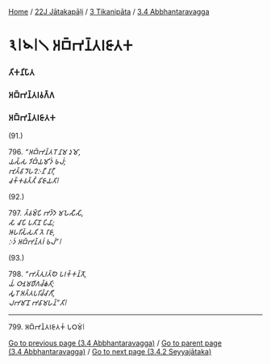 
[Home](/) / [22J Jātakapāḷi](/tipitaka/22J.md) / [3 Tikanipāta](/tipitaka/22J/3.md) / [3.4 Abbhantaravagga](/tipitaka/22J/3/3.4.md)

# 𑁩𑁇𑁪𑁇𑁧 𑀅𑀩𑁆𑀪𑀦𑁆𑀢𑀭𑀚𑀸𑀢𑀓

### 𑀢𑀺𑀓𑀦𑀺𑀧𑀸𑀢

### 𑀅𑀩𑁆𑀪𑀦𑁆𑀢𑀭𑀯𑀕𑁆𑀕

### 𑀅𑀩𑁆𑀪𑀦𑁆𑀢𑀭𑀚𑀸𑀢𑀓

(91.)

796\. _“𑀅𑀩𑁆𑀪𑀦𑁆𑀢𑀭𑁄 𑀦𑀸𑀫 𑀤𑀼𑀫𑁄,_  
_𑀬𑀲𑁆𑀲 𑀤𑀺𑀩𑁆𑀬𑀫𑀺𑀤𑀁 𑀨𑀮𑀁;_  
_𑀪𑀼𑀢𑁆𑀯𑀸 𑀤𑁄𑀳𑀍𑀇𑀦𑀻 𑀦𑀸𑀭𑀻,_  
_𑀘𑀓𑁆𑀓𑀯𑀢𑁆𑀢𑀺𑀁 𑀯𑀺𑀚𑀸𑀬𑀢𑀺𑁇_  


(92.)

797\. _𑀢𑁆𑀯𑀫𑁆𑀧𑀺 𑀪𑀤𑁆𑀤𑁂 𑀫𑀳𑁂𑀲𑀻𑀲𑀺,_  
_𑀲𑀸 𑀘𑀸𑀧𑀺 𑀧𑀢𑀺𑀦𑁄 𑀧𑀺𑀬𑀸;_  
_𑀆𑀳𑀭𑀺𑀲𑁆𑀲𑀢𑀺 𑀢𑁂 𑀭𑀸𑀚𑀸,_  
_𑀇𑀤𑀁 𑀅𑀩𑁆𑀪𑀦𑁆𑀢𑀭𑀁 𑀨𑀮𑀁”𑁇_  


(93.)

798\. _“𑀪𑀢𑁆𑀢𑀼𑀭𑀢𑁆𑀣𑁂 𑀧𑀭𑀓𑁆𑀓𑀦𑁆𑀢𑁄,_  
_𑀬𑀁 𑀞𑀸𑀦𑀫𑀥𑀺𑀕𑀘𑁆𑀙𑀢𑀺;_  
_𑀲𑀽𑀭𑁄 𑀅𑀢𑁆𑀢𑀧𑀭𑀺𑀘𑁆𑀘𑀸𑀕𑀻,_  
_𑀮𑀪𑀫𑀸𑀦𑁄 𑀪𑀯𑀸𑀫𑀳𑀦𑁆”𑀢𑀺𑁇_  


---

799\. 𑀅𑀩𑁆𑀪𑀦𑁆𑀢𑀭𑀚𑀸𑀢𑀓𑀁 𑀧𑀞𑀫𑀁𑁇



[Go to previous page (3.4 Abbhantaravagga)](/tipitaka/22J/3/3.4.md) / [Go to parent page (3.4 Abbhantaravagga)](/tipitaka/22J/3/3.4.md) / [Go to next page (3.4.2 Seyyajātaka)](/tipitaka/22J/3/3.4/3.4.2.md)


